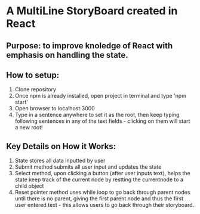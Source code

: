 # A MultiLine StoryBoard created in React 

## Purpose: to improve knoledge of React with emphasis on handling the state.

## How to setup: 
1. Clone repository
2. Once npm is already installed, open project in terminal and type 'npm start'
3. Open browser to localhost:3000
4. Type in a sentence anywhere to set it as the root, then keep typing following sentences in any of the text fields - clicking on them will start a new root!

## Key Details on How it Works:

1. State stores all data inputted by user
2. Submit method submits all user input and updates the state
3. Select method, upon clicking a button (after user inputs text), helps the state keep track of the current node by restting the currentnode to a child object
4. Reset pointer method uses while loop to go back through parent nodes until there is no parent, giving the first parent node and thus the first user entered text - this allows users to go back through their storyboard. 
